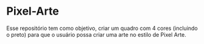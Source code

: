 # Pixel-Arte

Esse repositório tem como objetivo, criar um quadro com 4 cores (incluindo o preto) para que o usuário possa criar uma arte no estilo de Pixel Arte.
